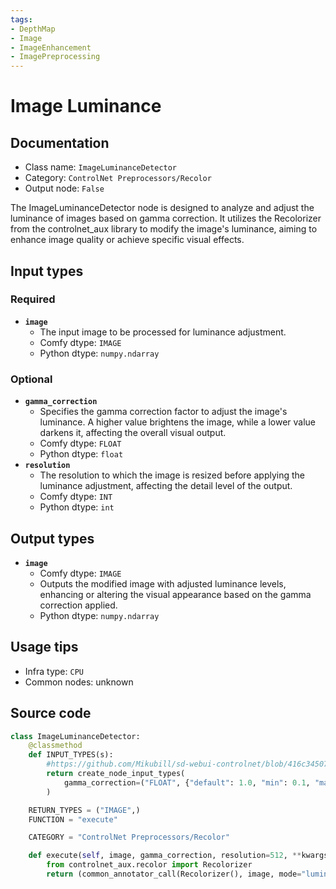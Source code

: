 ```yaml
---
tags:
- DepthMap
- Image
- ImageEnhancement
- ImagePreprocessing
---
```


# Image Luminance
## Documentation
- Class name: `ImageLuminanceDetector`
- Category: `ControlNet Preprocessors/Recolor`
- Output node: `False`

The ImageLuminanceDetector node is designed to analyze and adjust the luminance of images based on gamma correction. It utilizes the Recolorizer from the controlnet_aux library to modify the image's luminance, aiming to enhance image quality or achieve specific visual effects.
## Input types
### Required
- **`image`**
    - The input image to be processed for luminance adjustment.
    - Comfy dtype: `IMAGE`
    - Python dtype: `numpy.ndarray`
### Optional
- **`gamma_correction`**
    - Specifies the gamma correction factor to adjust the image's luminance. A higher value brightens the image, while a lower value darkens it, affecting the overall visual output.
    - Comfy dtype: `FLOAT`
    - Python dtype: `float`
- **`resolution`**
    - The resolution to which the image is resized before applying the luminance adjustment, affecting the detail level of the output.
    - Comfy dtype: `INT`
    - Python dtype: `int`
## Output types
- **`image`**
    - Comfy dtype: `IMAGE`
    - Outputs the modified image with adjusted luminance levels, enhancing or altering the visual appearance based on the gamma correction applied.
    - Python dtype: `numpy.ndarray`
## Usage tips
- Infra type: `CPU`
- Common nodes: unknown


## Source code
```python
class ImageLuminanceDetector:
    @classmethod
    def INPUT_TYPES(s):
        #https://github.com/Mikubill/sd-webui-controlnet/blob/416c345072c9c2066101e225964e3986abe6945e/scripts/processor.py#L1229
        return create_node_input_types(
            gamma_correction=("FLOAT", {"default": 1.0, "min": 0.1, "max": 2.0, "step": 0.001})
        )

    RETURN_TYPES = ("IMAGE",)
    FUNCTION = "execute"

    CATEGORY = "ControlNet Preprocessors/Recolor"

    def execute(self, image, gamma_correction, resolution=512, **kwargs):
        from controlnet_aux.recolor import Recolorizer
        return (common_annotator_call(Recolorizer(), image, mode="luminance", gamma_correction=gamma_correction , resolution=resolution), )

```
